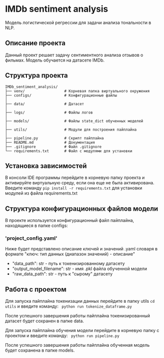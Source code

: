 # IMDb sentiment analysis

Модель логистической регрессии для задачи анализа тональности в NLP.

## Описание проекта

Данный проект решает задачу сентиментного анализа отзывов о фильмах.
Модель обучается на датасете IMDb.

## Структура проекта

```
IMDb_sentiment_analysis/
├── venv/                  # Корневая папка виртуального окружения
├── configs/               # Конфигурационные файлы
│   
├── data/                  # Датасет
│   
├── logs/                  # Файлы логов
│   
├── models/                # Файлы state_dict обученных моделей
│    
├── utils/                 # Модули для построения пайплайна
│   
├── pipeline.py            # Скрипт пайплайна
├── README.md              # Документация
├── .gitignore             # Файл .gitignore
└── requirements.txt       # Файл с модулями для установки
```

## Установка зависимостей
В консоли IDE программы перейдите в корневую папку проекта и активируйте виртуальную среду, если она еще не была активирована.
Введите команду
      ```
      pip install -r requirements.txt
      ``` 
для установки модулей из файла requirements.txt

## Структура конфигурационных файлов модели
В проекте используется конфигурационный файл пайплайна, находящиеся в папке configs:

### 'project_config.yaml'
Ниже будет представлено описание ключей и значений .yaml словаря в формате "ключ: тип данных (диапазон значений) - описание"
 - "data_path": str - путь к токенизированному датасету
 - "output_model_filename": str - имя .pkl файла обученной модели
 - "raw_data_path": str - путь к "сырому" датасету


## Работа с проектом
Для запуска пайплайна токенизации данных перейдите в папку utils `cd utils` и введите команду:
      ``` 
      python run tokenize_dataframe.py
      ``` 

После успешного завершения работы пайплайна токенизированный датасет будет сохранен в папке data.

Для запуска пайплайна обучения модели перейдите в корневую папку с проектом и введите команду: 
      ``` 
      python run pipeline.py
      ``` 

После успешного завершения работы пайплайна обученная модель будет сохранена в папке models.